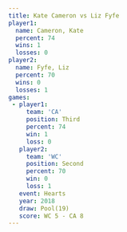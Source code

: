 ```yaml
---
title: Kate Cameron vs Liz Fyfe
player1:             
  name: Cameron, Kate
  percent: 74        
  wins: 1            
  losses: 0          
player2:             
  name: Fyfe, Liz    
  percent: 70        
  wins: 0            
  losses: 1          
games:
 - player1:         
     team: 'CA'     
     position: Third
     percent: 74    
     win: 1         
     loss: 0        
   player2:          
     team: 'WC'      
     position: Second
     percent: 70     
     win: 0          
     loss: 1         
   event: Hearts     
   year: 2018        
   draw: Pool(19)    
   score: WC 5 - CA 8
---
```

